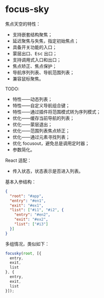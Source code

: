 # focus-sky

焦点天空的特性：

- 支持嵌套结构聚焦；
- 延迟聚焦与失焦，指定初始焦点；
- 具备开关功能的入口；
- 蒙层出口、<kbd>Esc</kbd> 出口；
- 支持调用式入口和出口；
- 焦点矫正、焦点保护；
- 导航序列列表、导航范围列表；
- 兼容鼠标聚焦。

TODO:

- 特性——动态列表；
- 特性——自定义导航组合键；
- 特性——通过插件将范围模式转为序列模式；
- 优化——缓存当前导航的列表；
- 优化——蒙层退出；
- 优化——范围列表焦点矫正；
- 优化——通过元素寻找列表；
- 优化 focusout，避免总是调用定时器；
- 参数简化。

React 适配：
- 传入状态，状态表示是否进入列表。

基本入参结构：

```json
{
  "root": "#app",
  "entry": "#en1",
  "exit": "#ex1",
  "list": ["#i1", "#i2", {
    "entry": "#en2",
    "exit": "#ex2",
    "list": ["#i3"]
  }]
}
```

多组情况，类似如下：

```javascript
focusky(root, [{
  entry,
  exit,
  list
}, {
  entry,
  exit,
  list
}]);
```